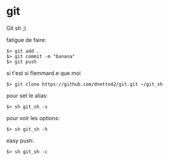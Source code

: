 # git
Git sh ;)


fatigue de faire:
	
	$> git add . 
	$> git commit -m "banana" 
	$> git push 


si t'est si flemmard.e que moi
	
	$> git clone https://github.com/dnetto42/git.git ~/git_sh

pour set le alias:

	$> sh git_sh -s 


pour voir les options:
	
	$> sh git_sh -h


easy push:
  
  	$> sh git_sh -c
